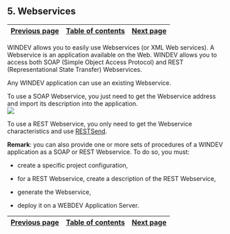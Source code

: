 
## 5. Webservices
			

| [Previous page](../Concepts_WD/1410087086.md) | [Table of contents](../Concepts_WD/1410087098.md) | [Next page](../Concepts_WD/1410087088.md) |
| --- | --- | --- |



<a name="NOTE1"></a>
<a name="NOTE1_1"></a>
WINDEV allows you to easily use Webservices (or XML Web services). A Webservice is an application available on the Web. WINDEV allows you to access both SOAP (Simple Object Access Protocol) and REST (Representational State Transfer) Webservices.

Any WINDEV application can use an existing Webservice. 

To use a SOAP Webservice, you just need to get the Webservice address and import its description into the application. 
<br>![](https://doc.pcsoft.fr/en-US/images/image.awp?langid=3&name=P6-Les%20Webservices.gif)


To use a REST Webservice, you only need to get the Webservice characteristics and use [RESTSend](../WDLang3/1000021476.md). 

**Remark**: you can also provide one or more sets of procedures of a WINDEV application as a SOAP or REST Webservice. To do so, you must: 

- create a specific project configuration,

- for a REST Webservice, create a description of the REST Webservice, 

- generate the Webservice,

- deploy it on a WEBDEV Application Server.




| [Previous page](../Concepts_WD/1410087086.md) | [Table of contents](../Concepts_WD/1410087098.md) | [Next page](../Concepts_WD/1410087088.md) |
| --- | --- | --- |




